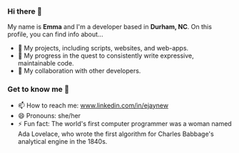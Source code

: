 ### Hi there :wave:

My name is **Emma** and I'm a developer based in **Durham, NC**. On this profile, you can find info&nbsp;about...
- 🔭 My projects, including scripts, websites, and web-apps.
- 🌱 My progress in the quest to consistently write expressive, maintainable code.
- 👯 My collaboration with other developers.

### Get to know me :woman:
- 📫 How to reach me: <a href="https://www.linkedin.com/in/ejaynew/">www.linkedin.com/in/ejaynew</a>
- 😄 Pronouns: she/her
- ⚡ Fun fact: The world's first computer programmer was a woman named Ada Lovelace, who wrote the first algorithm for Charles Babbage's analytical engine in the 1840s.
